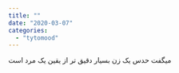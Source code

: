 ```yaml
---
title: ""
date: "2020-03-07"
categories: 
  - "tytomood"
---
```


میگفت حدس یک زن بسیار دقیق تر از یقین یک مرد است
